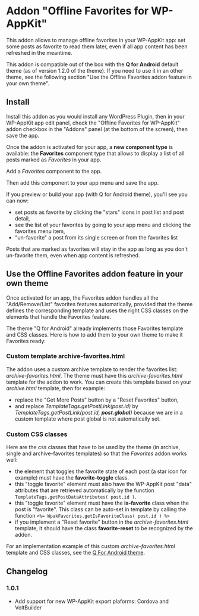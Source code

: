 # Addon "Offline Favorites for WP-AppKit"
This addon allows to manage offline favorites in your WP-AppKit app: set some posts as favorite to read them later, even if all app content has been refreshed in the meantime.

This addon is compatible out of the box with the **Q for Android** default theme (as of version 1.2.0 of the theme). If you need to use it in an other theme, see the following section "Use the Offline Favorites addon feature in your own theme".

## Install
Install this addon as you would install any WordPress Plugin, then in your WP-AppKit app edit panel, check the "Offline Favorites for WP-AppKit" addon checkbox in the "Addons" panel (at the bottom of the screen), then save the app.

Once the addon is activated for your app, a **new component type** is available: the **Favorites** component type that allows to display a list of all posts marked as _Favorites_ in your app.

Add a _Favorites_ component to the app.

Then add this component to your app menu and save the app.

If you preview or build your app (with Q for Android theme), you'll see you can now:
- set posts as favorite by clicking the "stars" icons in post list and post detail,
- see the list of your favorites by going to your app menu and clicking the favorites menu item,
- "un-favorite" a post from its single screen or from the favorites list

Posts that are marked as favorites will stay in the app as long as you don't un-favorite them, even when app content is refreshed.

## Use the Offline Favorites addon feature in your own theme

Once activated for an app, the Favorites addon handles all the "Add/Remove/List" favorites features automatically, provided that the theme defines the corresponding template and uses the right CSS classes on the elements that handle the Favorites feature.

The theme "Q for Android" already implements those Favorites template and CSS classes. Here is how to add them to your own theme to make it Favorites ready:

### Custom template archive-favorites.html

The addon uses a custom archive template to render the favorites list: _archive-favorites.html_.
The theme must have this _archive-favorites.html_ template for the addon to work. You can create this template based on your _archive.html_ template, then for example:
- replace the "Get More Posts" button by a "Reset Favorites" button,
- and replace _TemplateTags.getPostLink(post.id)_ by _TemplateTags.getPostLink(post.id, **post.global**)_ because we are in a custom template where post global is not automatically set.

### Custom CSS classes

Here are the css classes that have to be used by the theme (in archive, single and archive-favorites templates) so that the _Favorites_ addon works well:
- the element that toggles the favorite state of each post (a star icon for example) must have the **favorite-toggle** class.
- this "toggle favorite" element must also have the WP-AppKit post "data" attributes that are retrieved automatically by the function `TemplateTags.getPostDataAttributes( post.id )`.
- this "toggle favorite" element must have the **is-favorite** class when the post is "favorite". This class can be auto-set in template by calling the function `<%= WpakFavorites.getIsFavoriteClass( post.id ) %>`
- if you implement a "Reset favorite" button in the _archive-favorites.html_ template, it should have the class **favorite-reset** to be recognized by the addon.

For an implementation example of this custom _archive-favorites.html_ template and CSS classes, see the [Q For Android theme](https://github.com/uncatcrea/q-android).

## Changelog

### 1.0.1
* Add support for new WP-AppKit export plaforms: Cordova and VoltBuilder
